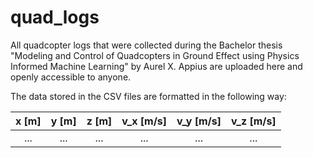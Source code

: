 # quad_logs

All quadcopter logs that were collected during the Bachelor thesis "Modeling and Control of Quadcopters in Ground Effect using
Physics Informed Machine Learning" by Aurel X. Appius are uploaded here and openly accessible to anyone.

The data stored in the CSV files are formatted in the following way:

| x [m] | y [m] | z [m] | v_x [m/s] | v_y [m/s] | v_z [m/s] |
|:-----:|:-----:|:-----:|:---------:|:---------:|:---------:|
|  ...  |  ...  |  ...  |    ...    |    ...    |    ...    |